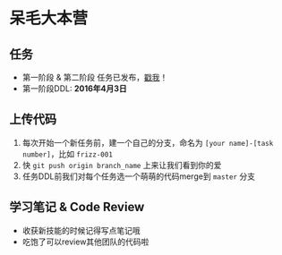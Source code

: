 # 呆毛大本营

## 任务
- 第一阶段 & 第二阶段 任务已发布，[戳我](http://ife.baidu.com/task/all)！
- 第一阶段DDL: **2016年4月3日**

## 上传代码
1. 每次开始一个新任务前，建一个自己的分支，命名为 `[your name]-[task number]`，比如 `frizz-001`
2. 快 `git push origin branch_name` 上来让我们看到你的爱
3. 任务DDL前我们对每个任务选一个萌萌的代码merge到 `master` 分支

## 学习笔记 & Code Review
- 收获新技能的时候记得写点笔记哦
- 吃饱了可以review其他团队的代码啦
